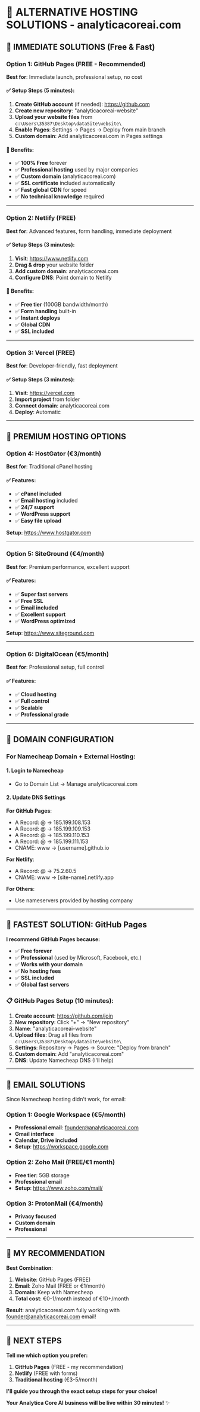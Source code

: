 # 🚀 ALTERNATIVE HOSTING SOLUTIONS - analyticacoreai.com

## 🎯 IMMEDIATE SOLUTIONS (Free & Fast)

### Option 1: **GitHub Pages** (FREE - Recommended)
**Best for**: Immediate launch, professional setup, no cost

#### ✅ Setup Steps (5 minutes):
1. **Create GitHub account** (if needed): https://github.com
2. **Create new repository**: "analyticacoreai-website"
3. **Upload your website files** from `c:\Users\35387\Desktop\dataSite\website\`
4. **Enable Pages**: Settings → Pages → Deploy from main branch
5. **Custom domain**: Add analyticacoreai.com in Pages settings

#### 🎯 Benefits:
- ✅ **100% Free** forever
- ✅ **Professional hosting** used by major companies
- ✅ **Custom domain** (analyticacoreai.com)
- ✅ **SSL certificate** included automatically
- ✅ **Fast global CDN** for speed
- ✅ **No technical knowledge** required

---

### Option 2: **Netlify** (FREE)
**Best for**: Advanced features, form handling, immediate deployment

#### ✅ Setup Steps (3 minutes):
1. **Visit**: https://www.netlify.com
2. **Drag & drop** your website folder
3. **Add custom domain**: analyticacoreai.com
4. **Configure DNS**: Point domain to Netlify

#### 🎯 Benefits:
- ✅ **Free tier** (100GB bandwidth/month)
- ✅ **Form handling** built-in
- ✅ **Instant deploys** 
- ✅ **Global CDN**
- ✅ **SSL included**

---

### Option 3: **Vercel** (FREE)
**Best for**: Developer-friendly, fast deployment

#### ✅ Setup Steps (3 minutes):
1. **Visit**: https://vercel.com
2. **Import project** from folder
3. **Connect domain**: analyticacoreai.com
4. **Deploy**: Automatic

---

## 🏢 PREMIUM HOSTING OPTIONS

### Option 4: **HostGator** (€3/month)
**Best for**: Traditional cPanel hosting

#### ✅ Features:
- ✅ **cPanel included**
- ✅ **Email hosting** included
- ✅ **24/7 support**
- ✅ **WordPress support**
- ✅ **Easy file upload**

**Setup**: https://www.hostgator.com

---

### Option 5: **SiteGround** (€4/month)
**Best for**: Premium performance, excellent support

#### ✅ Features:
- ✅ **Super fast servers**
- ✅ **Free SSL**
- ✅ **Email included**
- ✅ **Excellent support**
- ✅ **WordPress optimized**

**Setup**: https://www.siteground.com

---

### Option 6: **DigitalOcean** (€5/month)
**Best for**: Professional setup, full control

#### ✅ Features:
- ✅ **Cloud hosting**
- ✅ **Full control**
- ✅ **Scalable**
- ✅ **Professional grade**

---

## 🎯 DOMAIN CONFIGURATION

### For Namecheap Domain + External Hosting:

#### 1. **Login to Namecheap**
- Go to Domain List → Manage analyticacoreai.com

#### 2. **Update DNS Settings**
**For GitHub Pages**:
- A Record: @ → 185.199.108.153
- A Record: @ → 185.199.109.153  
- A Record: @ → 185.199.110.153
- A Record: @ → 185.199.111.153
- CNAME: www → [username].github.io

**For Netlify**:
- A Record: @ → 75.2.60.5
- CNAME: www → [site-name].netlify.app

**For Others**:
- Use nameservers provided by hosting company

---

## 🚀 FASTEST SOLUTION: GitHub Pages

**I recommend GitHub Pages because:**
- ✅ **Free forever**
- ✅ **Professional** (used by Microsoft, Facebook, etc.)
- ✅ **Works with your domain**
- ✅ **No hosting fees**
- ✅ **SSL included**
- ✅ **Global fast servers**

### 📋 GitHub Pages Setup (10 minutes):

1. **Create account**: https://github.com/join
2. **New repository**: Click "+" → "New repository"
3. **Name**: "analyticacoreai-website"
4. **Upload files**: Drag all files from `c:\Users\35387\Desktop\dataSite\website\`
5. **Settings**: Repository → Pages → Source: "Deploy from branch"
6. **Custom domain**: Add "analyticacoreai.com"
7. **DNS**: Update Namecheap DNS (I'll help)

---

## 📧 EMAIL SOLUTIONS

Since Namecheap hosting didn't work, for email:

### Option 1: **Google Workspace** (€5/month)
- **Professional email**: founder@analyticacoreai.com
- **Gmail interface**
- **Calendar, Drive included**
- **Setup**: https://workspace.google.com

### Option 2: **Zoho Mail** (FREE/€1 month)
- **Free tier**: 5GB storage
- **Professional email**
- **Setup**: https://www.zoho.com/mail/

### Option 3: **ProtonMail** (€4/month)
- **Privacy focused**
- **Custom domain**
- **Professional**

---

## 🎯 MY RECOMMENDATION

**Best Combination**:
1. **Website**: GitHub Pages (FREE)
2. **Email**: Zoho Mail (FREE or €1/month)
3. **Domain**: Keep with Namecheap
4. **Total cost**: €0-1/month instead of €10+/month

**Result**: analyticacoreai.com fully working with founder@analyticacoreai.com email!

---

## 🚀 NEXT STEPS

**Tell me which option you prefer:**
1. **GitHub Pages** (FREE - my recommendation)
2. **Netlify** (FREE with forms)
3. **Traditional hosting** (€3-5/month)

**I'll guide you through the exact setup steps for your choice!**

**Your Analytica Core AI business will be live within 30 minutes!** ✨
